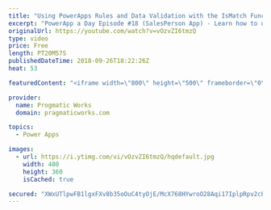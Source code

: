 ```yaml
---
title: "Using PowerApps Rules and Data Validation with the IsMatch Function"
excerpt: "PowerApp a Day Episode #18 (SalesPerson App) - Learn how to use PoweApps rules to enforce data validation and make the user experience even better. Also learn the manual techniques for doing the same type of data validation.   Power App Training: https://pragmaticworks.com/Training/On-Demand-Training/Introduction-to-Powerapps"
originalUrl: https://youtube.com/watch?v=vOzvZI6tmzQ
type: video
price: Free
length: PT20M57S
publishedDateTime: 2018-09-26T18:22:26Z
heat: 53

featuredContent: "<iframe width=\"800\" height=\"500\" frameborder=\"0\" src=\"https://www.youtube.com/embed/vOzvZI6tmzQ\" allow=\"accelerometer; autoplay; encrypted-media; gyroscope; picture-in-picture\" allowfullscreen></iframe>"

provider:
  name: Progmatic Works
  domain: pragmaticworks.com

topics:
  - Power Apps

images:
  - url: https://i.ytimg.com/vi/vOzvZI6tmzQ/hqdefault.jpg
    width: 480
    height: 360
    isCached: true

secured: "XWxUTlpwFB1lgxFXv8b35oOuC4tyOjE/McX768HYwroO28Aqi17IplpRpv2cPgOoL1xyfMJFBUpek8F7fLOeXv8yS+0GAa6l4d6GQjLBqrs7lI9liIvj9R18LUFEZC40g3hTiYJogZcQGdJpTgYwiklsiUStCbzUslFd3tMIPbfyJLLJbL377tfRgt0i54qZZP92hDxfkNhRT+rJKrV4r2baul53FAcfq8HxoQWy25eOYqfRNt2lDWzG9Fmzn+YCuodlAP2JglFMOiMpp4pSvhlQM2N2H7eETeyPfeNSld99qHwAF6dBz6IVdMYUj7pskWbkhrPV5f9QGAYAElOjPBs+ATmaoB1L7/VpUmQkcF+bM0xk8qYwM95jvZfJg0oMBwpaewSHqUQNCxuz278U1dxXEImvaQXcf1WYiwQnNfs=;KNzZvVOuWuv8lZhLa41jig=="
---
```


